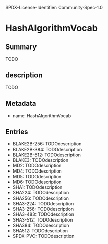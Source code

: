 SPDX-License-Identifier: Community-Spec-1.0

# HashAlgorithmVocab

## Summary

TODO

## description

TODO

## Metadata

- name: HashAlgorithmVocab

## Entries

- BLAKE2B-256: TODOdescription
- BLAKE2B-384: TODOdescription
- BLAKE2B-512: TODOdescription
- BLAKE3: TODOdescription
- MD2: TODOdescription
- MD4: TODOdescription
- MD5: TODOdescription
- MD6: TODOdescription
- SHA1: TODOdescription
- SHA224: TODOdescription
- SHA256: TODOdescription
- SHA3-224: TODOdescription
- SHA3-256: TODOdescription
- SHA3-483: TODOdescription
- SHA3-512: TODOdescription
- SHA384: TODOdescription
- SHA512: TODOdescription
- SPDX-PVC: TODOdescription

